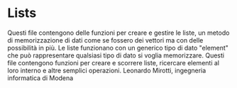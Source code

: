 # Lists
Questi file contengono delle funzioni per creare e gestire le liste, un metodo di memorizzazione di dati come se fossero dei vettori ma con delle possibilità in più. Le liste funzionano con un generico tipo di dato "element" che può rappresentare qualsiasi tipo di dato si voglia memorizzare. Questi file contengono funzioni per creare e scorrere liste, ricercare elementi al loro interno e altre semplici operazioni.
Leonardo Mirotti, ingegneria informatica di Modena
